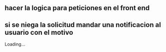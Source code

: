 ## hacer la logica para peticiones en el front end


## si se niega la solicitud mandar una notificacion al usuario con el motivo





<div className="spinner-border text-primary mt-2" role="status">
      <span className="visually-hidden">Loading...</span>
</div>